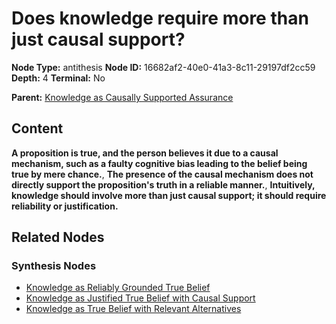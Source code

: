 # Does knowledge require more than just causal support?

**Node Type:** antithesis
**Node ID:** 16682af2-40e0-41a3-8c11-29197df2cc59
**Depth:** 4
**Terminal:** No

**Parent:** [Knowledge as Causally Supported Assurance](knowledge-as-causally-supported-assurance-synthesis-aae6a998-7466-4086-89ad-ffd13befa641.md)

## Content

**A proposition is true, and the person believes it due to a causal mechanism, such as a faulty cognitive bias leading to the belief being true by mere chance.**, **The presence of the causal mechanism does not directly support the proposition's truth in a reliable manner.**, **Intuitively, knowledge should involve more than just causal support; it should require reliability or justification.**

## Related Nodes

### Synthesis Nodes

- [Knowledge as Reliably Grounded True Belief](knowledge-as-reliably-grounded-true-belief-synthesis-74107a7d-a6b7-474d-b428-2309a70331cb.md)
- [Knowledge as Justified True Belief with Causal Support](knowledge-as-justified-true-belief-with-causal-support-synthesis-51bb918f-3fc8-475e-b739-3ed6b9b7cb91.md)
- [Knowledge as True Belief with Relevant Alternatives](knowledge-as-true-belief-with-relevant-alternatives-synthesis-ed246c62-8637-4a6c-8076-604652f94141.md)
